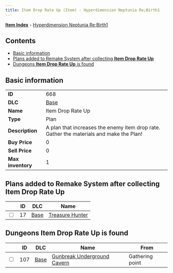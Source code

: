 ```yaml
---
title: Item Drop Rate Up (Item) - Hyperdimension Neptunia Re;Birth1
---
```


[**Item Index**](/neptunia/rb1/item/index.html) - [Hyperdimension Neptunia Re;Birth1](/neptunia/rb1)

## Contents

- [Basic information](#basic-information)
- [Plans added to Remake System after collecting **Item Drop Rate Up**](#plans-added-to-remake-system-after-collecting-item-drop-rate-up)
- [Dungeons **Item Drop Rate Up** is found](#dungeons-item-drop-rate-up-is-found)

## Basic information

|   |   |
| -- | -- |
| **ID** | 668 |
| **DLC** | [Base](/neptunia/rb1/dlc/1-base.html) |
| **Name** | Item Drop Rate Up |
| **Type** | Plan |
| **Description** | A plan that increases the enemy item drop rate. Gather the materials and make the Plan! |
| **Buy Price** | 0 |
| **Sell Price** | 0 |
| **Max inventory** | 1 |


## Plans added to Remake System after collecting **Item Drop Rate Up**

|    | ID | DLC | Name |
| -- | -- | --- | ---- |
| <input type="checkbox" id="rb1-remake-1-17" class="trackbox" /> | 17 | [Base](/neptunia/rb1/dlc/1-base.html) | [Treasure Hunter](/neptunia/rb1/remake/1-17-treasure-hunter.html) |


## Dungeons **Item Drop Rate Up** is found

|    | ID | DLC | Name | From |
| -- | -- | --- | ---- | ---- |
| <input type="checkbox" id="rb1-dungeon-1-107" class="trackbox" /> | 107 | [Base](/neptunia/rb1/dlc/1-base.html) | [Gunbreak Underground Cavern](/neptunia/rb1/dungeon/1-107-gunbreak-underground-cavern.html) | Gathering point |
